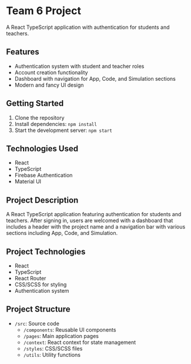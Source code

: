 # Team 6 Project

A React TypeScript application with authentication for students and teachers.

## Features

- Authentication system with student and teacher roles
- Account creation functionality
- Dashboard with navigation for App, Code, and Simulation sections
- Modern and fancy UI design

## Getting Started

1. Clone the repository
2. Install dependencies: `npm install`
3. Start the development server: `npm start`

## Technologies Used

- React
- TypeScript
- Firebase Authentication
- Material UI

## Project Description
A React TypeScript application featuring authentication for students and teachers. After signing in, users are welcomed with a dashboard that includes a header with the project name and a navigation bar with various sections including App, Code, and Simulation.

## Project Technologies
- React
- TypeScript
- React Router
- CSS/SCSS for styling
- Authentication system

## Project Structure
- `/src`: Source code
  - `/components`: Reusable UI components
  - `/pages`: Main application pages
  - `/context`: React context for state management
  - `/styles`: CSS/SCSS files
  - `/utils`: Utility functions

